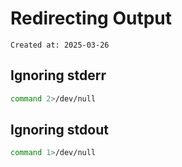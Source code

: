 # Redirecting Output

```
Created at: 2025-03-26
```

## Ignoring stderr

```sh
command 2>/dev/null
```

## Ignoring stdout

```sh
command 1>/dev/null
```

